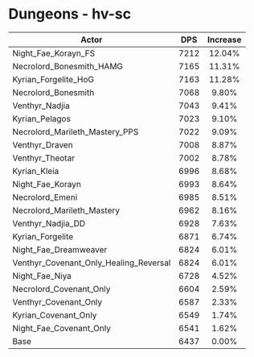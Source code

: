 # Dungeons - hv-sc
| Actor | DPS | Increase |
|---|:---:|:---:|
|Night_Fae_Korayn_FS|7212|12.04%|
|Necrolord_Bonesmith_HAMG|7165|11.31%|
|Kyrian_Forgelite_HoG|7163|11.28%|
|Necrolord_Bonesmith|7068|9.80%|
|Venthyr_Nadjia|7043|9.41%|
|Kyrian_Pelagos|7023|9.10%|
|Necrolord_Marileth_Mastery_PPS|7022|9.09%|
|Venthyr_Draven|7008|8.87%|
|Venthyr_Theotar|7002|8.78%|
|Kyrian_Kleia|6996|8.68%|
|Night_Fae_Korayn|6993|8.64%|
|Necrolord_Emeni|6985|8.51%|
|Necrolord_Marileth_Mastery|6962|8.16%|
|Venthyr_Nadjia_DD|6928|7.63%|
|Kyrian_Forgelite|6871|6.74%|
|Night_Fae_Dreamweaver|6824|6.01%|
|Venthyr_Covenant_Only_Healing_Reversal|6824|6.01%|
|Night_Fae_Niya|6728|4.52%|
|Necrolord_Covenant_Only|6604|2.59%|
|Venthyr_Covenant_Only|6587|2.33%|
|Kyrian_Covenant_Only|6549|1.74%|
|Night_Fae_Covenant_Only|6541|1.62%|
|Base|6437|0.00%|
